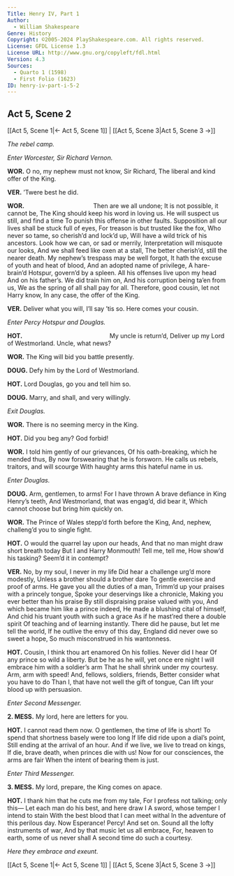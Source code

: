 ```yaml
---
Title: Henry IV, Part 1
Author: 
  - William Shakespeare
Genre: History
Copyright: ©2005-2024 PlayShakespeare.com. All rights reserved.
License: GFDL License 1.3
License URL: http://www.gnu.org/copyleft/fdl.html
Version: 4.3
Sources:
  - Quarto 1 (1598)
  - First Folio (1623)
ID: henry-iv-part-i-5-2
---
```


## Act 5, Scene 2
[[Act 5, Scene 1|← Act 5, Scene 1]] | [[Act 5, Scene 3|Act 5, Scene 3 →]]

*The rebel camp.*

*Enter Worcester, Sir Richard Vernon.*

**WOR.**
O no, my nephew must not know, Sir Richard,
The liberal and kind offer of the King.

**VER.**
’Twere best he did.

**WOR.**
           Then are we all undone;
It is not possible, it cannot be,
The King should keep his word in loving us.
He will suspect us still, and find a time
To punish this offense in other faults.
Supposition all our lives shall be stuck full of eyes,
For treason is but trusted like the fox,
Who never so tame, so cherish’d and lock’d up,
Will have a wild trick of his ancestors.
Look how we can, or sad or merrily,
Interpretation will misquote our looks,
And we shall feed like oxen at a stall,
The better cherish’d, still the nearer death.
My nephew’s trespass may be well forgot,
It hath the excuse of youth and heat of blood,
And an adopted name of privilege,
A hare-brain’d Hotspur, govern’d by a spleen.
All his offenses live upon my head
And on his father’s. We did train him on,
And his corruption being ta’en from us,
We as the spring of all shall pay for all.
Therefore, good cousin, let not Harry know,
In any case, the offer of the King.

**VER.**
Deliver what you will, I’ll say ’tis so.
Here comes your cousin.

*Enter Percy Hotspur and Douglas.*

**HOT.**
              My uncle is return’d,
Deliver up my Lord of Westmorland.
Uncle, what news?

**WOR.**
The King will bid you battle presently.

**DOUG.**
Defy him by the Lord of Westmorland.

**HOT.**
Lord Douglas, go you and tell him so.

**DOUG.**
Marry, and shall, and very willingly.

*Exit Douglas.*

**WOR.**
There is no seeming mercy in the King.

**HOT.**
Did you beg any? God forbid!

**WOR.**
I told him gently of our grievances,
Of his oath-breaking, which he mended thus,
By now forswearing that he is forsworn.
He calls us rebels, traitors, and will scourge
With haughty arms this hateful name in us.

*Enter Douglas.*

**DOUG.**
Arm, gentlemen, to arms! For I have thrown
A brave defiance in King Henry’s teeth,
And Westmorland, that was engag’d, did bear it,
Which cannot choose but bring him quickly on.

**WOR.**
The Prince of Wales stepp’d forth before the King,
And, nephew, challeng’d you to single fight.

**HOT.**
O would the quarrel lay upon our heads,
And that no man might draw short breath today
But I and Harry Monmouth! Tell me, tell me,
How show’d his tasking? Seem’d it in contempt?

**VER.**
No, by my soul, I never in my life
Did hear a challenge urg’d more modestly,
Unless a brother should a brother dare
To gentle exercise and proof of arms.
He gave you all the duties of a man,
Trimm’d up your praises with a princely tongue,
Spoke your deservings like a chronicle,
Making you ever better than his praise
By still dispraising praise valued with you,
And which became him like a prince indeed,
He made a blushing cital of himself,
And chid his truant youth with such a grace
As if he mast’red there a double spirit
Of teaching and of learning instantly.
There did he pause, but let me tell the world,
If he outlive the envy of this day,
England did never owe so sweet a hope,
So much misconstrued in his wantonness.

**HOT.**
Cousin, I think thou art enamored
On his follies. Never did I hear
Of any prince so wild a liberty.
But be he as he will, yet once ere night
I will embrace him with a soldier’s arm
That he shall shrink under my courtesy.
Arm, arm with speed! And, fellows, soldiers, friends,
Better consider what you have to do
Than I, that have not well the gift of tongue,
Can lift your blood up with persuasion.

*Enter Second Messenger.*

**2. MESS.**
My lord, here are letters for you.

**HOT.**
I cannot read them now.
O gentlemen, the time of life is short!
To spend that shortness basely were too long
If life did ride upon a dial’s point,
Still ending at the arrival of an hour.
And if we live, we live to tread on kings,
If die, brave death, when princes die with us!
Now for our consciences, the arms are fair
When the intent of bearing them is just.

*Enter Third Messenger.*

**3. MESS.**
My lord, prepare, the King comes on apace.

**HOT.**
I thank him that he cuts me from my tale,
For I profess not talking; only this⁠—
Let each man do his best, and here draw I
A sword, whose temper I intend to stain
With the best blood that I can meet withal
In the adventure of this perilous day.
Now Esperance! Percy! And set on.
Sound all the lofty instruments of war,
And by that music let us all embrace,
For, heaven to earth, some of us never shall
A second time do such a courtesy.

*Here they embrace and exeunt.*

[[Act 5, Scene 1|← Act 5, Scene 1]] | [[Act 5, Scene 3|Act 5, Scene 3 →]]
